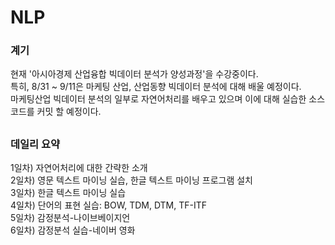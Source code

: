 # NLP
### 계기

 현재 '아시아경제 산업융합 빅데이터 분석가 양성과정'을 수강중이다.\
 특히, 8/31 ~ 9/11은 마케팅 산업, 산업동향 빅데이터 분석에 대해 배울 예정이다.\
 마케팅산업 빅데이터 분석의 일부로 자연어처리를 배우고 있으며 이에 대해 실습한 소스 코드를 커밋 할 예정이다.
 
##
### 데일리 요약

1일차) 자연어처리에 대한 간략한 소개 \
2일차) 영문 텍스트 마이닝 실습, 한글 텍스트 마이닝 프로그램 설치 \
3일차) 한글 텍스트 마이닝 실습\
4일차) 단어의 표현 실습: BOW, TDM, DTM, TF-ITF\
5일차) 감정분석-나이브베이지언\
6일차) 감정분석 실습-네이버 영화 
